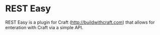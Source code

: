 REST Easy
=========

REST Easy is a plugin for Craft (http://buildwithcraft.com) that allows for enteration with Craft via a simple API.
